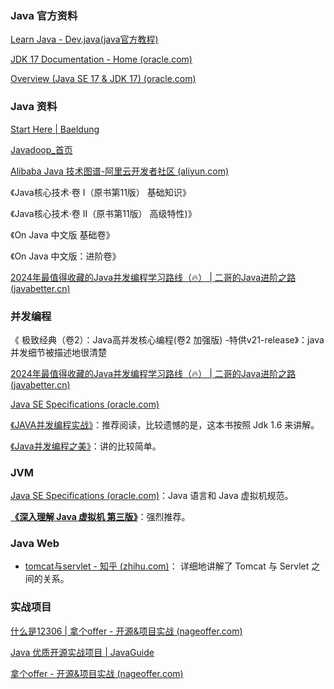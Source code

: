 ### Java 官方资料

[Learn Java - Dev.java(java官方教程)](https://dev.java/learn/)

[JDK 17 Documentation - Home (oracle.com)](https://docs.oracle.com/en/java/javase/17/)

[Overview (Java SE 17 & JDK 17) (oracle.com)](https://docs.oracle.com/en/java/javase/17/docs/api/index.html)



### Java 资料

[Start Here | Baeldung](https://www.baeldung.com/start-here)

[Javadoop_首页](https://javadoop.com/)

[Alibaba Java 技术图谱-阿里云开发者社区 (aliyun.com)](https://developer.aliyun.com/graph/java)

《Java核心技术·卷 I（原书第11版） 基础知识》

《Java核心技术·卷 II（原书第11版） 高级特性)》 

《On Java 中文版 基础卷》

《On Java 中文版：进阶卷》

[2024年最值得收藏的Java并发编程学习路线（🔥） | 二哥的Java进阶之路 (javabetter.cn)](https://javabetter.cn/xuexiluxian/java/thread.html)



### 并发编程

《 极致经典（卷2）：Java高并发核心编程(卷2 加强版) -特供v21-release》：java 并发细节被描述地很清楚

[2024年最值得收藏的Java并发编程学习路线（🔥） | 二哥的Java进阶之路 (javabetter.cn)](https://javabetter.cn/xuexiluxian/java/thread.html)

[Java SE Specifications (oracle.com)](https://docs.oracle.com/javase/specs/index.html)

[《JAVA并发编程实战》](https://pan.baidu.com/s/1vqniQ6vF_-v0oyqfEpLuFA)：推荐阅读，比较遗憾的是，这本书按照 Jdk 1.6 来讲解。

[《Java并发编程之美》](https://gitee.com/zhuxiaow/books/raw/master/Java并发编程之美.pdf)：讲的比较简单。





### JVM

[Java SE Specifications (oracle.com)](https://docs.oracle.com/javase/specs/index.html)：Java 语言和 Java 虚拟机规范。

**[《深入理解 Java 虚拟机  第三版》](https://book.douban.com/subject/34907497/)**：强烈推荐。





### Java Web

- [tomcat与servlet - 知乎 (zhihu.com)](https://zhuanlan.zhihu.com/p/465936851)：  详细地讲解了 Tomcat 与 Servlet 之间的关系。





### 实战项目

[什么是12306 | 拿个offer - 开源&项目实战 (nageoffer.com)](https://nageoffer.com/12306/#项目描述)

[Java 优质开源实战项目 | JavaGuide](https://javaguide.cn/open-source-project/practical-project.html)

[拿个offer - 开源&项目实战 (nageoffer.com)](https://nageoffer.com/)



